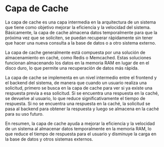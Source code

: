 # Capa de Cache

La capa de cache es una capa intermedia en la arquitectura de un sistema que tiene como objetivo mejorar la eficiencia y la velocidad del sistema. Básicamente, la capa de cache almacena datos temporalmente para que la próxima vez que se soliciten, se puedan recuperar rápidamente sin tener que hacer una nueva consulta a la base de datos o a otro sistema externo.

La capa de cache generalmente está compuesta por una solución de almacenamiento en caché, como Redis o Memcached. Estas soluciones funcionan almacenando los datos en la memoria RAM en lugar de en el disco duro, lo que permite una recuperación de datos más rápida.

La capa de cache se implementa en un nivel intermedio entre el frontend y el backend del sistema, de manera que cuando un usuario realiza una solicitud, primero se busca en la capa de cache para ver si ya existe una respuesta previa a esa solicitud. Si se encuentra una respuesta en la caché, se devuelve al usuario, lo que reduce significativamente el tiempo de respuesta. Si no se encuentra una respuesta en la caché, la solicitud se pasa al backend para obtener la respuesta y luego se almacena en la caché para su uso futuro.

En resumen, la capa de cache ayuda a mejorar la eficiencia y la velocidad de un sistema al almacenar datos temporalmente en la memoria RAM, lo que reduce el tiempo de respuesta para el usuario y disminuye la carga en la base de datos y otros sistemas externos.